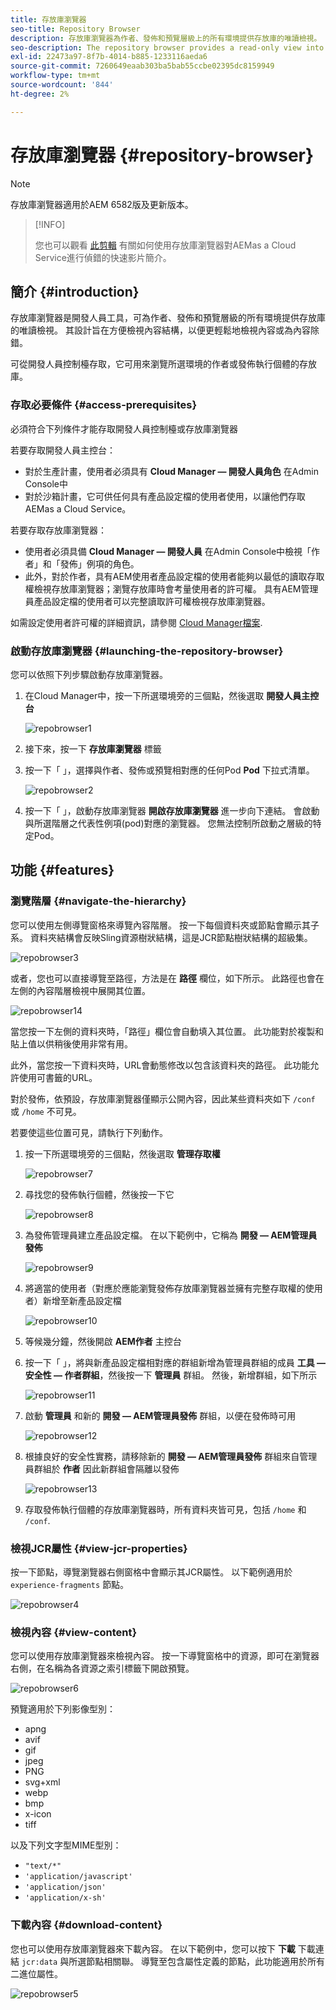 ```yaml
---
title: 存放庫瀏覽器
seo-title: Repository Browser
description: 存放庫瀏覽器為作者、發佈和預覽層級上的所有環境提供存放庫的唯讀檢視。
seo-description: The repository browser provides a read-only view into the repository for all environments on author, publish, and preview tiers.
exl-id: 22473a97-8f7b-4014-b885-1233116aeda6
source-git-commit: 7260649eaab303ba5bab55ccbe02395dc8159949
workflow-type: tm+mt
source-wordcount: '844'
ht-degree: 2%

---
```


# 存放庫瀏覽器 {#repository-browser}

>[!NOTE]
>
>存放庫瀏覽器適用於AEM 6582版及更新版本。

>[!INFO]
>
>您也可以觀看 [此剪輯](https://experienceleague.adobe.com/docs/experience-manager-learn/cloud-service/debugging/debugging-aem-as-a-cloud-service/repository-browser.html) 有關如何使用存放庫瀏覽器對AEMas a Cloud Service進行偵錯的快速影片簡介。

## 簡介 {#introduction}

存放庫瀏覽器是開發人員工具，可為作者、發佈和預覽層級的所有環境提供存放庫的唯讀檢視。 其設計旨在方便檢視內容結構，以便更輕鬆地檢視內容或為內容除錯。

可從開發人員控制檯存取，它可用來瀏覽所選環境的作者或發佈執行個體的存放庫。

### 存取必要條件 {#access-prerequisites}

必須符合下列條件才能存取開發人員控制檯或存放庫瀏覽器

若要存取開發人員主控台：

* 對於生產計畫，使用者必須具有 **Cloud Manager — 開發人員角色** 在Admin Console中
* 對於沙箱計畫，它可供任何具有產品設定檔的使用者使用，以讓他們存取AEMas a Cloud Service。

若要存取存放庫瀏覽器：

* 使用者必須具備 **Cloud Manager — 開發人員** 在Admin Console中檢視「作者」和「發佈」例項的角色。
* 此外，對於作者，具有AEM使用者產品設定檔的使用者能夠以最低的讀取存取權檢視存放庫瀏覽器；瀏覽存放庫時會考量使用者的許可權。 具有AEM管理員產品設定檔的使用者可以完整讀取許可權檢視存放庫瀏覽器。

如需設定使用者許可權的詳細資訊，請參閱 [Cloud Manager檔案](https://experienceleague.adobe.com/docs/experience-manager-cloud-manager/content/requirements/users-and-roles.html).

### 啟動存放庫瀏覽器 {#launching-the-repository-browser}

您可以依照下列步驟啟動存放庫瀏覽器。

1. 在Cloud Manager中，按一下所選環境旁的三個點，然後選取 **開發人員主控台**

   ![repobrowser1](/help/implementing/developing/tools/assets/repobrowser1.png)

1. 接下來，按一下 **存放庫瀏覽器** 標籤
1. 按一下「 」，選擇與作者、發佈或預覽相對應的任何Pod **Pod** 下拉式清單。

   ![repobrowser2](/help/implementing/developing/tools/assets/repobrowser2.png)

1. 按一下「 」，啟動存放庫瀏覽器 **開啟存放庫瀏覽器** 進一步向下連結。 會啟動與所選階層之代表性例項(pod)對應的瀏覽器。 您無法控制所啟動之層級的特定Pod。

## 功能 {#features}

### 瀏覽階層 {#navigate-the-hierarchy}

您可以使用左側導覽窗格來導覽內容階層。 按一下每個資料夾或節點會顯示其子系。 資料夾結構會反映Sling資源樹狀結構，這是JCR節點樹狀結構的超級集。

![repobrowser3](/help/implementing/developing/tools/assets/repobrowser3.png)

或者，您也可以直接導覽至路徑，方法是在 **路徑** 欄位，如下所示。 此路徑也會在左側的內容階層檢視中展開其位置。

![repobrowser14](/help/implementing/developing/tools/assets/repobrowser14.png)

當您按一下左側的資料夾時，「路徑」欄位會自動填入其位置。 此功能對於複製和貼上值以供稍後使用非常有用。

此外，當您按一下資料夾時，URL會動態修改以包含該資料夾的路徑。 此功能允許使用可書籤的URL。

對於發佈，依預設，存放庫瀏覽器僅顯示公開內容，因此某些資料夾如下 `/conf` 或 `/home` 不可見。

若要使這些位置可見，請執行下列動作。

1. 按一下所選環境旁的三個點，然後選取 **管理存取權**

   ![repobrowser7](/help/implementing/developing/tools/assets/repobrowser7.png)

1. 尋找您的發佈執行個體，然後按一下它

   ![repobrowser8](/help/implementing/developing/tools/assets/repobrowser8.png)

1. 為發佈管理員建立產品設定檔。 在以下範例中，它稱為 **開發 — AEM管理員發佈**

   ![repobrowser9](/help/implementing/developing/tools/assets/repobrowser9.png)

1. 將適當的使用者（對應於應能瀏覽發佈存放庫瀏覽器並擁有完整存取權的使用者）新增至新產品設定檔

   ![repobrowser10](/help/implementing/developing/tools/assets/repobrowser10.png)

1. 等候幾分鐘，然後開啟 **AEM作者** 主控台
1. 按一下「 」，將與新產品設定檔相對應的群組新增為管理員群組的成員 **工具 — 安全性 — 作者群組**，然後按一下 **管理員** 群組。 然後，新增群組，如下所示

   ![repobrowser11](/help/implementing/developing/tools/assets/repobrowser11.png)

1. 啟動 **管理員** 和新的 **開發 — AEM管理員發佈** 群組，以便在發佈時可用

   ![repobrowser12](/help/implementing/developing/tools/assets/repobrowser12.png)

1. 根據良好的安全性實務，請移除新的 **開發 — AEM管理員發佈** 群組來自管理員群組於 **作者** 因此新群組會隔離以發佈

   ![repobrowser13](/help/implementing/developing/tools/assets/repobrowser13.png)

1. 存取發佈執行個體的存放庫瀏覽器時，所有資料夾皆可見，包括 `/home` 和 `/conf`.

### 檢視JCR屬性 {#view-jcr-properties}

按一下節點，導覽瀏覽器右側窗格中會顯示其JCR屬性。 以下範例適用於 `experience-fragments` 節點。

![repobrowser4](/help/implementing/developing/tools/assets/repobrowser41.png)

### 檢視內容 {#view-content}

您可以使用存放庫瀏覽器來檢視內容。 按一下導覽窗格中的資源，即可在瀏覽器右側，在名稱為各資源之索引標籤下開啟預覽。

![repobrowser6](/help/implementing/developing/tools/assets/repobrowser61.png)

預覽適用於下列影像型別：

* apng
* avif
* gif
* jpeg
* PNG
* svg+xml
* webp
* bmp
* x-icon
* tiff

以及下列文字型MIME型別：

* `"text/*"`
* `'application/javascript'`
* `'application/json'`
* `'application/x-sh'`

### 下載內容 {#download-content}

您也可以使用存放庫瀏覽器來下載內容。 在以下範例中，您可以按下 **下載** 下載連結 `jcr:data` 與所選節點相關聯。 導覽至包含屬性定義的節點，此功能適用於所有二進位屬性。

![repobrowser5](/help/implementing/developing/tools/assets/repobrowser52.png)
